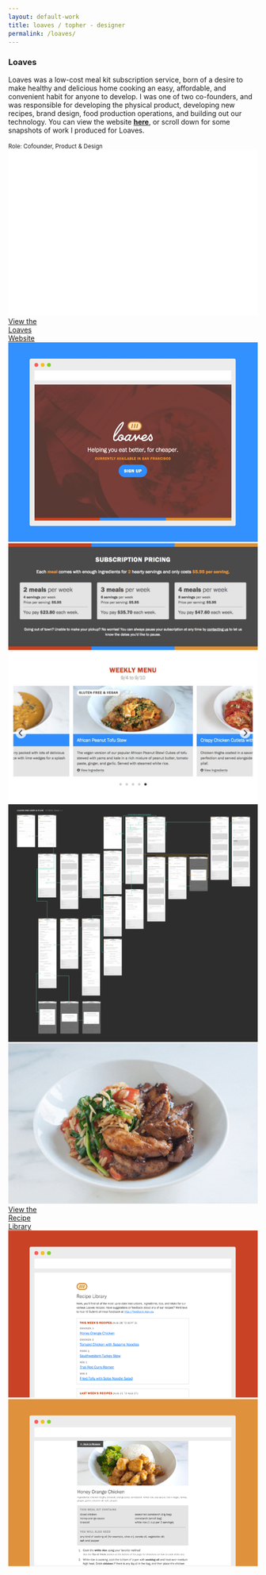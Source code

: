 ```yaml
---
layout: default-work
title: loaves / topher - designer
permalink: /loaves/
---
```


<section class="mw-100 mw8-ns center ph4 z-1 relative mb2 mb4-ns mt6 mt0-ns">
  <h3 class="ml0 mv0 lh-title"><b class="serif fw6 f2">Loaves</b></h3>
  <p class="f4 mh0 lh-copy mt2 mb3">
    Loaves was a low-cost meal kit subscription service, born of a desire to make healthy and delicious home cooking an easy, affordable, and convenient habit for anyone to develop. I was one of two co-founders, and was responsible for developing the physical product, developing new recipes, brand design, food production operations, and building out our technology. You can view the website <a href="http://loav.es" class="olive dim no-underline"><b>here</b></a>, or scroll down for some snapshots of work I produced for Loaves.
  </p>
  <small class="f5 fw7 mh0 ttu tracked silver mt0 lh-copy">Role: Cofounder, Product &amp; Design</small>
</section>

<section class="mw-100 mw8 center pa0 relative grid mb2 mb5-ns">
  <div class="w-100 grid-item loaves-1 cover h5 h6-ns">
  </div>
</section>

<section class="mw-100 mw9 center pa0 relative grid mb0 tr">
  <div class="w-50-ns w-100 grid-item loaves-3">
    <img src="/assets/work/loaves/loaves-box-placeholder.png" alt="loaves meal kit" class="mw-100">
  </div>
  <div class="w-50-ns w-100 grid-item relative loaves-illy-2 hide-child">
    <div class="w-100 h-100 bg-near-white-90 absolute child">
      <a href="http://loav.es" class="dib pa4 olive f2 f-5-l fw6 absolute absolute--fill v-btm">View the<br> Loaves<br> Website</a>
    </div>
    <img src="/assets/work/loaves/screenshot.jpg" alt="loaves screenshot" class="mw-100">
  </div>
  <div class="w-50-ns w-100 grid-item">
    <img src="/assets/work/loaves/screenshot-03.jpg" alt="subscription pricing" class="mw-100">
  </div>
  <div class="w-50-ns w-100 grid-item">
    <img src="/assets/work/loaves/screenshot-02.jpg" alt="weekly menu" class="mw-100">
  </div>
  <div class="w-50-ns w-100 grid-item">
    <img src="/assets/work/loaves/flow-chart.jpg" alt="end user flow diagram" class="mw-100">
  </div>
  <div class="w-50-ns w-100 grid-item">
    <img src="/assets/work/loaves/menu-items.gif" alt="food photos" class="mw-100">
  </div>
</section>

<section class="mw-100 mw8 center pa0 relative grid mt4 mb4">
  <div class="w-100 grid-item loaves-2 cover h5 h6-ns">
  </div>
</section>

<section class="mw-100 mw9 center pa0 relative grid mb0">
  <div class="w-50-ns w-100 grid-item relative loaves-illy-1 hide-child">
    <div class="w-100 h-100 bg-near-white-90 absolute child">
      <a href="http://recipes.loav.es" class="dib pa4 olive f2 f-5-l fw6 absolute absolute--fill">View the<br> Recipe<br> Library</a>
    </div>
    <img src="/assets/work/loaves/screenshot-05.png" alt="loaves screenshot" class="mw-100">
  </div>
  <div class="w-50-ns w-100 grid-item">
    <img src="/assets/work/loaves/screenshot-04.png" alt="loaves screenshot" class="mw-100">
  </div>
</section>